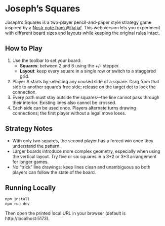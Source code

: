 # Joseph’s Squares

Joseph’s Squares is a two-player pencil-and-paper style strategy game inspired by a [Nostr note from @fiatjaf](https://njump.me/nevent1qvzqqqqqqypzqwlsccluhy6xxsr6l9a9uhhxf75g85g8a709tprjcn4e42h053vaqydhwumn8ghj7un9d3shjtnhv4ehgetjde38gcewvdhk6tcprfmhxue69uhhq7tjv9kkjepwve5kzar2v9nzucm0d5hsqgppppzeg4tw3n3qgsfytvgmcj6z544z47zj03hgnf4rrrysnexdpcu9ha5l). This web version lets you experiment with different board sizes and layouts while keeping the original rules intact.

## How to Play

1. Use the toolbar to set your board:
   - **Squares**: between 2 and 6 using the +/- stepper.
   - **Layout**: keep every square in a single row or switch to a staggered grid.
2. Player A starts by selecting any unused side of a square. Drag from that side to another square’s free side; release on the target dot to lock the connection.
3. Every path must stay outside the squares—the line cannot pass through their interior. Existing lines also cannot be crossed.
4. Each side can be used once. Players alternate turns drawing connections; the first player without a legal move loses.

## Strategy Notes

- With only two squares, the second player has a forced win once they understand the pattern.
- Larger boards introduce more complex geometry, especially when using the vertical layout. Try five or six squares in a 3+2 or 3+3 arrangement for longer games.
- No “trick” line drawings: keep lines clean and unambiguous so both players can follow the state of the board.

## Running Locally

```bash
npm install
npm run dev
```

Then open the printed local URL in your browser (default is http://localhost:5173).
